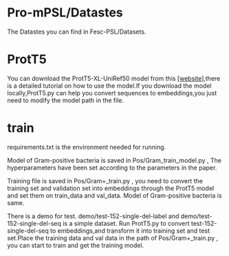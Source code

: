 # Pro-mPSL/Datastes
The Datastes you can find in Fesc-PSL/Datasets.

# ProtT5
You can download the ProtT5-XL-UniRef50 model from this [[website]](https://github.com/agemagician/ProtTrans),there is a detailed tutorial on how to use the model.If you download the model locally,ProtT5.py can help you convert sequences to embeddings,you just need to modify the model path in the file.

# train
requirements.txt is the environment needed for running.


Model of Gram-positive bacteria is saved in Pos/Gram_train_model.py , The hyperparameters have been set according to the parameters in the paper. 

Training file is saved in Pos/Gram+_train.py , you need to convert the training set and validation set into embeddings through the ProtT5 model and set them on train_data and val_data. Model of Gram-positive bacteria is same.

There is a demo for test.  demo/test-152-single-del-label and demo/test-152-single-del-seq is a simple dataset. Run ProtT5.py to convert test-152-single-del-seq to embeddings,and transform it into training set and test set.Place the training data and val data in the path of Pos/Gram+_train.py , you can start to train and get the training model.
